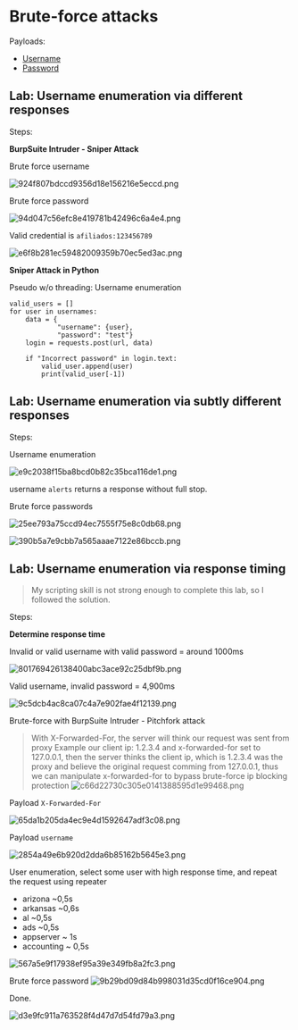# Brute-force attacks

Payloads:
- [Username]( https://portswigger.net/web-security/authentication/auth-lab-usernames)
- [Password](https://portswigger.net/web-security/authentication/auth-lab-passwords)

## Lab: Username enumeration via different responses

Steps:

**BurpSuite Intruder - Sniper Attack**

Brute force username

![924f807bdccd9356d18e156216e5eccd.png](./_resources/d9b21c3af6344604a489344f03228b89.png)

Brute force password

![94d047c56efc8e419781b42496c6a4e4.png](./_resources/1486b1f245304ad1979cbbd4e3e27534.png)

Valid credential is `afiliados:123456789`

![e6f8b281ec59482009359b70ec5ed3ac.png](./_resources/60c2d3392c954c02ac97bfb688239285.png)

**Sniper Attack in Python**

Pseudo w/o threading:
Username enumeration
```
valid_users = []
for user in usernames:
	data = {
			"username": {user},
			"password": "test"}
	login = requests.post(url, data)
	
	if "Incorrect password" in login.text:
		valid_user.append(user)
		print(valid_user[-1]) 
```


## Lab: Username enumeration via subtly different responses

Steps:

Username enumeration

![e9c2038f15ba8bcd0b82c35bca116de1.png](./_resources/e1a858fde1f041339dacf28b829479c0.png)

username `alerts` returns a response without full stop.

Brute force passwords

![25ee793a75ccd94ec7555f75e8c0db68.png](./_resources/537b3e17bd684971a5b44430ae84d8a4.png)

![390b5a7e9cbb7a565aaae7122e86bccb.png](./_resources/c0fba60c2433429e83c141778d3486f2.png)

## Lab: Username enumeration via response timing

> My scripting skill is not strong enough to complete this lab, so I followed the solution.

Steps:

**Determine response time**

Invalid or valid username with valid password = around 1000ms

![801769426138400abc3ace92c25dbf9b.png](./_resources/4fcad5923ea14f7a814c1f7e132b2e0b.png)

Valid username, invalid password = 4,900ms 

![9c5dcb4ac8ca07c4a7e902fae4f12139.png](./_resources/d2adcf3ba74449709010970b16866d75.png)


Brute-force with BurpSuite Intruder - Pitchfork attack

> With X-Forwarded-For, the server will think our request was sent from proxy
> Example our client ip: 1.2.3.4 and x-forwarded-for set to 127.0.0.1, then the server thinks the client ip, which is 1.2.3.4 was the proxy and believe the original request comming from 127.0.0.1, thus we can manipulate x-forwarded-for to bypass brute-force ip blocking protection
![c66d22730c305e0141388595d1e99468.png](./_resources/8bca45f6aaac4fd9b87963c7a8b0258b.png)

Payload `X-Forwarded-For`

![65da1b205da4ec9e4d1592647adf3c08.png](./_resources/a80983e6d8384ab6928455a86fa26f0b.png)

Payload `username`

![2854a49e6b920d2dda6b85162b5645e3.png](./_resources/959a2da8507e4f98a5a949289fce0619.png)

User enumeration, select some user with high response time, and repeat the request using repeater
- arizona ~0,5s
- arkansas ~0,6s
- al ~0,5s
- ads ~0,5s
- appserver ~ 1s
- accounting ~ 0,5s

![567a5e9f17938ef95a39e349fb8a2fc3.png](./_resources/c95f2486ab4b4b3a82d30034b5620241.png)

Brute force password
![9b29bd09d84b998031d35cd0f16ce904.png](./_resources/134f05a80a874e18bbfe1953804f27e7.png)

Done.

![d3e9fc911a763528f4d47d7d54fd79a3.png](./_resources/898f9bb73592432397386868000fece0.png)